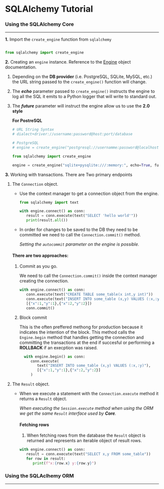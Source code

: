# SQLAlchemy Tutorial

### Using the SQLAlchemy Core

---

**1.** Import the `create_engine` function from `sqlalchemy`

```python

from sqlalchemy import create_engine

```

**2.** Creating an `engine` instance. Reference to the [Engine](https://docs.sqlalchemy.org/en/14/core/engines.html) object documentation.

1. Depending on the **DB provider** (i.e. PostgreSQL, SQLite, MySQL, etc.) the URL string passed to the `create_engine()` function will change.
2. The **_echo_** parameter passed to `create_engine()` instructs the engine to log all the SQL it emits to a Python logger that will write to standard out.
3. The **_future_** parameter will instruct the engine allow us to use the **2.0 style**

   **For PostreSQL**

   ```python
   # URL String Syntax
   # dialect+driver://username:password@host:port/database

   # PostgreSQL
   # engine = create_engine("postgresql://usernamme:password@localhost:5432/database")

   from sqlalchemy import create_engine

   engine = create_engine("sqlite+pysqlite:///:memory:", echo=True, future=True)
   ```

**3.** Working with transactions. There are Two primary endpoints

1.  The `Connection` object.

    - Use the context manager to get a connection object from the engine.

      ```python
      from sqlalchemy import text

      with engine.connect() as conn:
         result = conn.execute(text("SELECT 'hello world'"))
         print(result.all())
      ```

    - In order for changes to be saved to the DB they need to be committed we need to call the `Connection.commit()` method.

      _Setting the `autocommit` parameter on the engine is possible._

    #### There are two approaches:

    1. Commit as you go.

       We need to call the `Connection.commit()` inside the context manager creating the connection.

       ```python
       with engine.connect() as conn:
          conn.execute(text("CREATE TABLE some_table(x int,y int)"))
          conn.execute(text("INSERT INTO some_table (x,y) VALUES (:x,:y)"),
          [{"x":1,"y":1},{"x":2,"y":2}])
          conn.commit()
       ```

    2. Block commit

       This is the often preffered methong for production because it indicates the intention of the block.
       This method calls the `Engine.begin` method that handles getting the connection and committing the transactions at the end if succesful
       or performing a **ROLLBACK** if an execption was raised.

       ```python
         with engine.begin() as conn:
            conn.execute(
               text("INSERT INTO some_table (x,y) VALUES (:x,:y)"),
               [{"x":1,"y":1},{"x":2,"y":2}]
            )

       ```

2.  The `Result` object.

    - When we execute a statement with the `Connection.execute` method it returns a `Result` object.

      _When executing the `Session.execute` method when using the ORM we get the same `Result` interface used by **Core**._

      #### Fetching rows

      1.  When fetching rows from the database the `Result` object is returned and represents an iterable object of result rows.

      ```python
      with engine.connect() as conn:
         result = conn.execute(text("SELECT x,y FROM some_table"))
         for row in result:
            print(f"x:{row.x} y:{row.y}")
      ```

### Using the SQLAclhemy ORM

---
